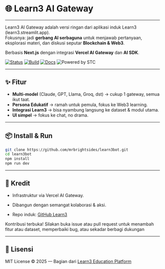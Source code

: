 # 🌐 Learn3 AI Gateway

---

Learn3 AI Gateway adalah versi ringan dari aplikasi induk Learn3 (learn3.streamlit.app).  
Fokusnya: jadi **gerbang AI serbaguna** untuk menjawab pertanyaan, eksplorasi materi, dan diskusi seputar **Blockchain & Web3**.  

Berbasis **Next.js** dengan integrasi **Vercel AI Gateway** dan **AI SDK**.  

[![Status](https://img.shields.io/badge/status-active-brightgreen)]()
[![Build](https://img.shields.io/badge/build-passing-blue)]()
[![Docs](https://img.shields.io/badge/docs-available-orange)]()
![Powered by STC](https://img.shields.io/badge/powered%20by-STC%20Ecosystem-purple)

---

## ✨ Fitur

- **Multi-model** (Claude, GPT, Llama, Groq, dst) → cukup 1 gateway, semua ikut taat.  
- **Persona Edukatif** → ramah untuk pemula, fokus ke Web3 learning.  
- **Integrasi Learn3** → bisa nyambung langsung ke dataset & modul utama.  
- **UI simpel** → fokus ke chat, no drama.  

---

## 📦 Install & Run

```bash
git clone https://github.com/mrbrightsides/learn3bot.git
cd learn3bot
npm install
npm run dev
```

---

## 🤝 Kredit

- Infrastruktur via Vercel AI Gateway.

- Dibangun dengan semangat kolaborasi & aksi.

- Repo induk: [GitHub Learn3](https://github.com/mrbrightsides/learn3)


Kontribusi terbuka! Silakan buka issue atau pull request untuk menambah fitur atau dataset, memperbaiki bug, atau sekadar berbagi dukungan

---

## 📜 Lisensi

MIT License © 2025 — Bagian dari [Learn3 Education Platform](https://learn3.streamlit.app/)
